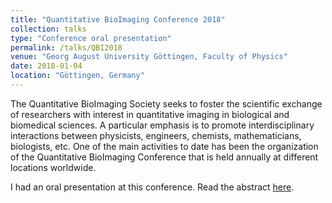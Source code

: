 ```yaml
---
title: "Quantitative BioImaging Conference 2018"
collection: talks
type: "Conference oral presentation"
permalink: /talks/QBI2018
venue: "Georg August University Göttingen, Faculty of Physics"
date: 2018-01-04
location: "Göttingen, Germany"
---
```


The Quantitative BioImaging Society seeks to foster the scientific exchange of researchers with interest in quantitative imaging in biological and biomedical sciences. A particular emphasis is to promote interdisciplinary interactions between physicists, engineers, chemists, mathematicians, biologists, etc. One of the main activities to date has been the organization of the Quantitative BioImaging Conference that is held annually at different locations worldwide.   

I had an oral presentation at this conference. Read the abstract [here](https://qbi-space1.nyc3.digitaloceanspaces.com/wp-content/uploads/2018/11/06204445/2018-Conference-Booklet.pdf).

